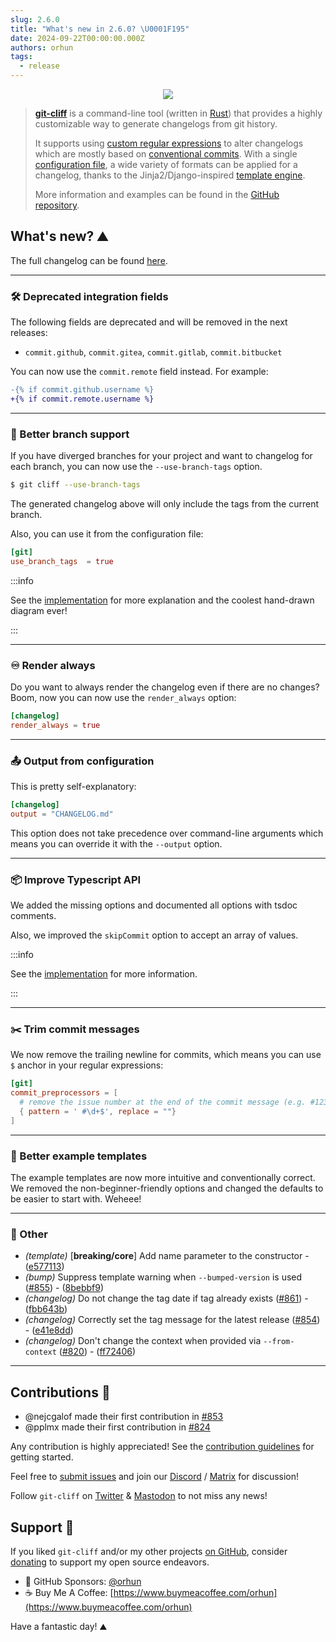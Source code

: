```yaml
---
slug: 2.6.0
title: "What's new in 2.6.0? \U0001F195"
date: 2024-09-22T00:00:00.000Z
authors: orhun
tags:
  - release
---
```


<center>

  <a href="https://github.com/orhun/git-cliff">
    <img src="/img/git-cliff-anim.gif" />
  </a>

</center>

> [**git-cliff**](https://github.com/orhun/git-cliff) is a command-line tool (written in [Rust](https://www.rust-lang.org/)) that provides a highly customizable way to generate changelogs from git history.
>
> It supports using [custom regular expressions](/docs/configuration/git#commit_parsers) to alter changelogs which are mostly based on [conventional commits](/docs/configuration/git#conventional_commits). With a single [configuration file](/docs/configuration), a wide variety of formats can be applied for a changelog, thanks to the Jinja2/Django-inspired [template engine](/docs/category/templating).
>
> More information and examples can be found in the [GitHub repository](https://github.com/orhun/git-cliff).

## What's new? ⛰️

The full changelog can be found [here](https://github.com/orhun/git-cliff/blob/main/CHANGELOG.md).

---

### 🛠️ Deprecated integration fields

The following fields are deprecated and will be removed in the next releases:

- `commit.github`, `commit.gitea`, `commit.gitlab`, `commit.bitbucket`

You can now use the `commit.remote` field instead. For example:

```diff
-{% if commit.github.username %}
+{% if commit.remote.username %}
```

---

### 🌲 Better branch support

If you have diverged branches for your project and want to changelog for each branch, you can now use the `--use-branch-tags` option.

```bash
$ git cliff --use-branch-tags
```

The generated changelog above will only include the tags from the current branch.

Also, you can use it from the configuration file:

```toml
[git]
use_branch_tags  = true
```

:::info

See the [implementation](https://github.com/orhun/git-cliff/pull/772) for more explanation and the coolest hand-drawn diagram ever!

:::

---

### ♾️ Render always

Do you want to always render the changelog even if there are no changes? Boom, now you can now use the `render_always` option:

```toml
[changelog]
render_always = true
```

---

### 📤 Output from configuration

This is pretty self-explanatory:

```toml
[changelog]
output = "CHANGELOG.md"
```

This option does not take precedence over command-line arguments which means you can override it with the `--output` option.

---

### 📦 Improve Typescript API

We added the missing options and documented all options with tsdoc comments.

Also, we improved the `skipCommit` option to accept an array of values.

:::info

See the [implementation](https://github.com/orhun/git-cliff/pull/843) for more information.

:::

---

### ✂️ Trim commit messages

We now remove the trailing newline for commits, which means you can use `$` anchor in your regular expressions:

```toml
[git]
commit_preprocessors = [
  # remove the issue number at the end of the commit message (e.g. #123)
  { pattern = ' #\d+$', replace = ""}
]
```

---

### 🌟 Better example templates

The example templates are now more intuitive and conventionally correct. We removed the non-beginner-friendly options and changed the defaults to be easier to start with. Weheee!

---

### 🧰 Other

- _(template)_ [**breaking/core**] Add name parameter to the constructor - ([e577113](https://github.com/orhun/git-cliff/commit/e577113bd69147936e391976c8b06cba76764eec))
- _(bump)_ Suppress template warning when `--bumped-version` is used ([#855](https://github.com/orhun/git-cliff/issues/855)) - ([8bebbf9](https://github.com/orhun/git-cliff/commit/8bebbf9f575e6e3f1bc50332e5703fde9dd1b55f))
- _(changelog)_ Do not change the tag date if tag already exists ([#861](https://github.com/orhun/git-cliff/issues/861)) - ([fbb643b](https://github.com/orhun/git-cliff/commit/fbb643b2e1096ac74a6ea9e9881ed4fd8161d3be))
- _(changelog)_ Correctly set the tag message for the latest release ([#854](https://github.com/orhun/git-cliff/issues/854)) - ([e41e8dd](https://github.com/orhun/git-cliff/commit/e41e8dd4a2e5ed12149078492cf6fd6eedebd0fa))
- _(changelog)_ Don't change the context when provided via `--from-context` ([#820](https://github.com/orhun/git-cliff/issues/820)) - ([ff72406](https://github.com/orhun/git-cliff/commit/ff7240633fcb46e6190dfed22150cbf8d3012df5))

---

## Contributions 👥

- @nejcgalof made their first contribution in [#853](https://github.com/orhun/git-cliff/pull/853)
- @pplmx made their first contribution in [#824](https://github.com/orhun/git-cliff/pull/824)

Any contribution is highly appreciated! See the [contribution guidelines](https://github.com/orhun/git-cliff/blob/main/CONTRIBUTING.md) for getting started.

Feel free to [submit issues](https://github.com/orhun/git-cliff/issues/new/choose) and join our [Discord](https://discord.gg/W3mAwMDWH4) / [Matrix](https://matrix.to/#/#git-cliff:matrix.org) for discussion!

Follow `git-cliff` on [Twitter](https://twitter.com/git_cliff) & [Mastodon](https://fosstodon.org/@git_cliff) to not miss any news!

## Support 🌟

If you liked `git-cliff` and/or my other projects [on GitHub](https://github.com/orhun), consider [donating](https://donate.orhun.dev) to support my open source endeavors.

- 💖 GitHub Sponsors: [@orhun](https://github.com/sponsors/orhun)
- ☕ Buy Me A Coffee: [https://www.buymeacoffee.com/orhun](https://www.buymeacoffee.com/orhun)

Have a fantastic day! ⛰️
